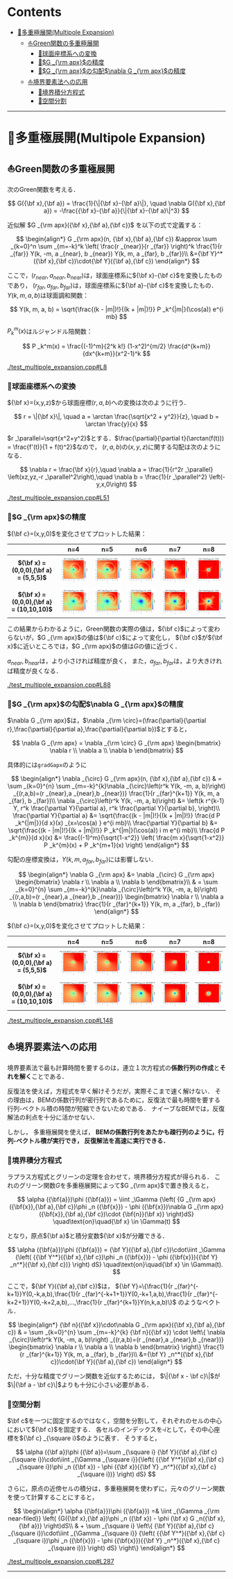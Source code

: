 # Contents

- [🐋多重極展開(Multipole Expansion)](#🐋多重極展開(Multipole-Expansion))
    - [⛵️Green関数の多重極展開](#⛵️Green関数の多重極展開)
        - [🪸球面座標系への変換](#🪸球面座標系への変換)
        - [🪸$`G _{\rm apx}`$の精度](#🪸$`G-_{\rm-apx}`$の精度)
        - [🪸$`G _{\rm apx}`$の勾配$`\nabla G _{\rm apx}`$の精度](#🪸$`G-_{\rm-apx}`$の勾配$`\nabla-G-_{\rm-apx}`$の精度)
    - [⛵️境界要素法への応用](#⛵️境界要素法への応用)
        - [🪸境界積分方程式](#🪸境界積分方程式)
        - [🪸空間分割](#🪸空間分割)


---
# 🐋多重極展開(Multipole Expansion) 

## ⛵️Green関数の多重極展開 

次のGreen関数を考える．

$$
G({\bf x},{\bf a}) = \frac{1}{\|{\bf x}-{\bf a}\|},
\quad \nabla G({\bf x},{\bf a}) = -\frac{{\bf x}-{\bf a}}{\|{\bf x}-{\bf a}\|^3}
$$

近似解 $`G _{\rm apx}({\bf x},{\bf a},{\bf c})`$ を以下の式で定義する：

$$
\begin{align*}
G _{\rm apx}(n, {\bf x},{\bf a},{\bf c}) &\approx \sum _{k=0}^n \sum _{m=-k}^k \left( \frac{r _{near}}{r _{far}} \right)^k \frac{1}{r _{far}} Y(k, -m, a _{near}, b _{near}) Y(k, m, a _{far}, b _{far})\\
&={\bf Y}^*({\bf x},{\bf c})\cdot{\bf Y}({\bf a},{\bf c})
\end{align*}
$$

ここで，$`(r _{near},a _{near},b _{near})`$は，球面座標系に$`{\bf x}-{\bf c}`$を変換したものであり，
$`(r _{far},a _{far},b _{far})`$は，球面座標系に$`{\bf a}-{\bf c}`$を変換したもの．$`Y(k, m, a, b)`$は球面調和関数：

$$
Y(k, m, a, b) = \sqrt{\frac{(k - |m|)!}{(k + |m|)!}} P _k^{|m|}(\cos(a)) e^{i mb}
$$

$`P _k^m(x)`$はルジャンドル陪関数：

$$
P _k^m(x) = \frac{(-1)^m}{2^k k!} (1-x^2)^{m/2} \frac{d^{k+m}}{dx^{k+m}}(x^2-1)^k
$$


[./test_multipole_expansion.cpp#L8](./test_multipole_expansion.cpp#L8)


### 🪸球面座標系への変換 

$`{\bf x}=(x,y,z)`$から球面座標$`(r,a,b)`$への変換は次のように行う．

$$
r = \|{\bf x}\|, \quad a = \arctan \frac{\sqrt{x^2 + y^2}}{z}, \quad b = \arctan \frac{y}{x}
$$

$`r _\parallel=\sqrt{x^2+y^2}`$とする．$`\frac{\partial}{\partial t}(\arctan(f(t))) = \frac{f'(t)}{1 + f(t)^2}`$なので，
$`(r,a,b)`$の$`(x,y,z)`$に関する勾配は次のようになる．

$$
\nabla r = \frac{\bf x}{r},\quad
\nabla a = \frac{1}{r^2r _\parallel} \left(xz,yz,-r _\parallel^2\right),\quad
\nabla b = \frac{1}{r _\parallel^2} \left(-y,x,0\right)
$$


[./test_multipole_expansion.cpp#L51](./test_multipole_expansion.cpp#L51)


### 🪸$`G _{\rm apx}`$の精度 

$`{\bf c}=(x,y,0)`$を変化させてプロットした結果：

| | **n=4** | **n=5** | **n=6** | **n=7** | **n=8** |
|:----:|:---:|:---:|:---:|:---:|:---:|
| **$`{\bf x} = (0,0,0),{\bf a} = (5,5,5)`$** | ![n4_A_5_5_5](output_n4_A_5_5_5.png) | ![n5_A_5_5_5](output_n5_A_5_5_5.png) | ![n6_A_5_5_5](output_n6_A_5_5_5.png) | ![n7_A_5_5_5](output_n7_A_5_5_5.png) | ![n8_A_5_5_5](output_n8_A_5_5_5.png) |
| **$`{\bf x} = (0,0,0),{\bf a} = (10,10,10)`$** | ![n4_A_10_10_10](output_n4_A_10_10_10.png) | ![n5_A_10_10_10](output_n5_A_10_10_10.png)  | ![n6_A_10_10_10](output_n6_A_10_10_10.png)  | ![n7_A_10_10_10](output_n7_A_10_10_10.png) | ![n8_A_10_10_10](output_n8_A_10_10_10.png) |

この結果からわかるように，Green関数の実際の値は，$`{\bf c}`$によって変わらないが，$`G _{\rm apx}`$の値は$`{\bf c}`$によって変化し，
$`{\bf c}`$が$`{\bf x}`$に近いところでは，$`G _{\rm apx}`$の値は$`G`$の値に近づく．

$`a _{near},b _{near}`$は，より小さければ精度が良く，
また，$`a _{far},b _{far}`$は，より大きければ精度が良くなる．


[./test_multipole_expansion.cpp#L88](./test_multipole_expansion.cpp#L88)


### 🪸$`G _{\rm apx}`$の勾配$`\nabla G _{\rm apx}`$の精度 

$`\nabla G _{\rm apx}`$は，$`\nabla _{\rm \circ}=(\frac{\partial}{\partial r},\frac{\partial}{\partial a},\frac{\partial}{\partial b})`$とすると，

$$
\nabla G _{\rm apx} =
\nabla _{\rm \circ} G _{\rm apx}
\begin{bmatrix} \nabla r \\ \nabla a \\ \nabla b \end{bmatrix}
$$

具体的には`gradGapx`のように

$$
\begin{align*}
\nabla _{\circ} G _{\rm apx}(n, {\bf x},{\bf a},{\bf c})
& = \sum _{k=0}^{n} \sum _{m=-k}^{k}\nabla _{\circ}\left(r^k Y(k, -m, a, b)\right) _{(r,a,b)=(r _{near},a _{near},b _{near})}
\frac{1}{r _{far}^{k+1}} Y(k, m, a _{far}, b _{far})\\
\nabla _{\circ}\left(r^k Y(k, -m, a, b)\right)
&= \left(k r^{k-1} Y, r^k \frac{\partial Y}{\partial a}, r^k \frac{\partial Y}{\partial b},
\right)\\
\frac{\partial Y}{\partial a} &= \sqrt{\frac{(k - |m|)!}{(k + |m|)!}} \frac{d P _k^{|m|}}{d x}(x) _{x=\cos(a) } e^{i mb}\\
\frac{\partial Y}{\partial b} &= \sqrt{\frac{(k - |m|)!}{(k + |m|)!}} P _k^{|m|}(\cos(a)) i m e^{i mb}\\
\frac{d P _k^{m}}{d x}(x) &= \frac{(-1)^m}{\sqrt{1-x^2}} \left( \frac{m x}{\sqrt{1-x^2}} P _k^{m}(x) + P _k^{m+1}(x) \right)
\end{align*}
$$

勾配の座標変換は，$`Y(k,m,a _{far},b _{far})`$には影響しない．

$$
\begin{align*}
\nabla G _{\rm apx}
&= \nabla _{\circ} G _{\rm apx} \begin{bmatrix} \nabla r \\ \nabla a \\ \nabla b \end{bmatrix}\\
& = \sum _{k=0}^{n} \sum _{m=-k}^{k}\nabla _{\circ}\left(r^k Y(k, -m, a, b)\right) _{(r,a,b)=(r _{near},a _{near},b _{near})}
\begin{bmatrix} \nabla r \\ \nabla a \\ \nabla b \end{bmatrix}
\frac{1}{r _{far}^{k+1}} Y(k, m, a _{far}, b _{far})
\end{align*}
$$

$`{\bf c}=(x,y,0)`$を変化させてプロットした結果：

| | **n=4** | **n=5** | **n=6** | **n=7** | **n=8** |
|:----:|:---:|:---:|:---:|:---:|:---:|
| **$`{\bf x} = (0,0,0),{\bf a} = (5,5,5)`$** | ![n4_A_5_5_5](output_n4_A_5_5_5_grad.png) | ![n5_A_5_5_5](output_n5_A_5_5_5_grad.png) | ![n6_A_5_5_5](output_n6_A_5_5_5_grad.png) | ![n7_A_5_5_5](output_n7_A_5_5_5_grad.png) | ![n8_A_5_5_5](output_n8_A_5_5_5_grad.png) |
| **$`{\bf x} = (0,0,0),{\bf a} = (10,10,10)`$** | ![n4_A_10_10_10](output_n4_A_10_10_10_grad.png) | ![n5_A_10_10_10](output_n5_A_10_10_10_grad.png) | ![n6_A_10_10_10](output_n6_A_10_10_10_grad.png) | ![n7_A_10_10_10](output_n7_A_10_10_10_grad.png) | ![n8_A_10_10_10](output_n8_A_10_10_10_grad.png) |


[./test_multipole_expansion.cpp#L148](./test_multipole_expansion.cpp#L148)


## ⛵️境界要素法への応用 

境界要素法で最も計算時間を要するのは，連立１次方程式の**係数行列の作成**と**それを解く**ことである．

反復法を使えば，方程式を早く解けそうだが，実際そこまで速く解けない．
その理由は，BEMの係数行列が密行列であるために，反復法で最も時間を要する行列-ベクトル積の時間が短縮できないためである．
ナイーブなBEMでは，反復解法の利点を十分に活かせない．

しかし，
多重極展開を使えば，
**BEMの係数行列をあたかも疎行列のように，行列-ベクトル積が実行でき，
反復解法を高速に実行できる．**

### 🪸境界積分方程式 

ラプラス方程式とグリーンの定理を合わせて，境界積分方程式が得られる．
これのグリーン関数$`G`$を多重極展開によって$`G _{\rm apx}`$で置き換えると，

$$
\alpha ({\bf{a}})\phi ({\bf{a}}) = \iint _\Gamma {\left( {G _{\rm apx}({\bf{x}},{\bf a},{\bf c})\phi _n ({\bf{x}}) - \phi ({\bf{x}})\nabla G _{\rm apx}({\bf{x}},{\bf a},{\bf c})\cdot {\bf{n}}(\bf x)} \right)dS}
\quad\text{on}\quad{\bf x} \in \Gamma(t)
$$

となり，原点$`{\bf a}`$と積分変数$`{\bf x}`$が分離できる．

$$
\alpha ({\bf{a}})\phi ({\bf{a}})
= {\bf Y}({\bf a},{\bf c})\cdot\iint _\Gamma {\left( {{\bf Y^*}({\bf x},{\bf c})\phi _n ({\bf{x}}) - \phi ({\bf{x}}){{\bf Y} _n^*}({\bf x},{\bf c})} \right) dS}
\quad\text{on}\quad{\bf x} \in \Gamma(t).
$$

ここで，$`{\bf Y}({\bf a},{\bf c})`$は，
$`{\bf Y}=\{\frac{1}{r _{far}^{-k+1}}Y(0,-k,a,b),\frac{1}{r _{far}^{-k+1+1}}Y(0,-k+1,a,b),\frac{1}{r _{far}^{-k+2+1}}Y(0,-k+2,a,b),...,\frac{1}{r _{far}^{k+1}}Y(n,k,a,b)\}`$
のようなベクトル．

$$
\begin{align*}
{\bf n}({\bf x})\cdot\nabla G _{\rm apx}({\bf x},{\bf a},{\bf c}) & = \sum _{k=0}^{n} \sum _{m=-k}^{k} {\bf n}({\bf x}) \cdot \left\{ \nabla _{\circ}\left(r^k Y(k, -m, a, b)\right) _{(r,a,b)=(r _{near},a _{near},b _{near})} \begin{bmatrix} \nabla r \\ \nabla a \\ \nabla b \end{bmatrix} \right\} \frac{1}{r _{far}^{k+1}} Y(k, m, a _{far}, b _{far})\\
&={\bf Y} _n^*({\bf x},{\bf c})\cdot{\bf Y}({\bf a},{\bf c})
\end{align*}
$$

ただ，十分な精度でグリーン関数を近似するためには，
$`\|{\bf x - \bf c}\|`$が$`\|{\bf a - \bf c}\|`$よりも十分に小さい必要がある．

### 🪸空間分割 

$`\bf c`$を一つに固定するのではなく，空間を分割して，それぞれのセルの中心において$`{\bf c}`$を固定する．
各セルのインデックスを$`\square i`$として，その中心座標を$`{\bf c} _{\square i}`$のように表す．
そうすると，

$$
\alpha ({\bf a})\phi ({\bf a})=\sum _{\square i} {\bf Y}({\bf a},{\bf c} _{\square i})\cdot\iint _{\Gamma _{\square i}}{\left( {{\bf Y^*}({\bf x},{\bf c} _{\square i})\phi _n ({\bf x}) - \phi ({\bf x}){{\bf Y} _n^*}({\bf x},{\bf c} _{\square i})} \right) dS}
$$

さらに，原点の近傍セルの積分は，多重極展開を使わずに，元々のグリーン関数を使って計算することにすると，

$$
\begin{align*}
\alpha ({\bf{a}})\phi ({\bf{a}})
=& \iint _{\Gamma _{\rm near-filed}}
\left( {G({\bf x},{\bf a})\phi _n ({\bf x}) - \phi (\bf x) G _n({\bf x},{\bf a})} \right)dS\\
& + \sum _{\square i}
\left\{
{\bf Y}({\bf a},{\bf c} _{\square i})\cdot\iint _{\Gamma _{\square i}} {\left( {{\bf Y^*}({\bf x},{\bf c} _{\square i})\phi _n ({\bf{x}}) - \phi ({\bf{x}}){{\bf Y} _n^*}({\bf x},{\bf c} _{\square i})} \right) dS}
\right\}
\end{align*}
$$


[./test_multipole_expansion.cpp#L287](./test_multipole_expansion.cpp#L287)


---
